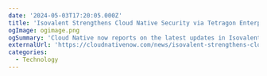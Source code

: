```yaml
---
date: '2024-05-03T17:20:05.000Z'
title: 'Isovalent Strengthens Cloud Native Security via Tetragon Enterprise Update'
ogImage: ogimage.png
ogSummary: 'Cloud Native now reports on the latest updates in Isovalent Enterprise for Tetragon'
externalUrl: 'https://cloudnativenow.com/news/isovalent-strengthens-cloud-native-security-via-tetragon-enterprise-update/'
categories:
  - Technology
---
```

